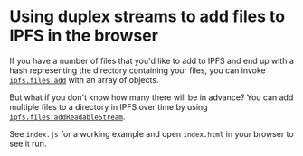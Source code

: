 # Using duplex streams to add files to IPFS in the browser

If you have a number of files that you'd like to add to IPFS and end up with a hash representing the directory containing your files, you can invoke [`ipfs.files.add`](https://github.com/ipfs/interface-ipfs-core/blob/master/SPEC/FILES.md#add) with an array of objects.

But what if you don't know how many there will be in advance?  You can add multiple files to a directory in IPFS over time by using [`ipfs.files.addReadableStream`](https://github.com/ipfs/interface-ipfs-core/blob/master/SPEC/FILES.md#addreadablestream).

See `index.js` for a working example and open `index.html` in your browser to see it run.
